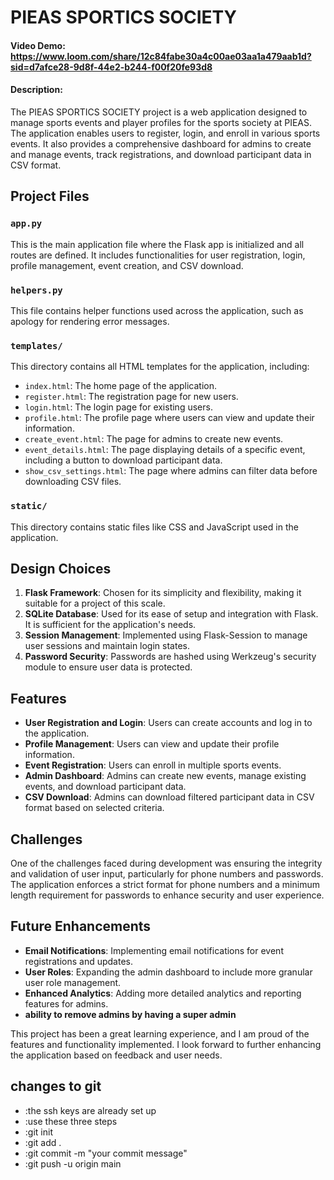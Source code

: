 # PIEAS SPORTICS SOCIETY
#### Video Demo:  <https://www.loom.com/share/12c84fabe30a4c00ae03aa1a479aab1d?sid=d7afce28-9d8f-44e2-b244-f00f20fe93d8>
#### Description:

The PIEAS SPORTICS SOCIETY project is a web application designed to manage sports events and player profiles for the sports society at PIEAS. The application enables users to register, login, and enroll in various sports events. It also provides a comprehensive dashboard for admins to create and manage events, track registrations, and download participant data in CSV format.

## Project Files

### `app.py`
This is the main application file where the Flask app is initialized and all routes are defined. It includes functionalities for user registration, login, profile management, event creation, and CSV download.

### `helpers.py`
This file contains helper functions used across the application, such as apology for rendering error messages.

### `templates/`
This directory contains all HTML templates for the application, including:
- `index.html`: The home page of the application.
- `register.html`: The registration page for new users.
- `login.html`: The login page for existing users.
- `profile.html`: The profile page where users can view and update their information.
- `create_event.html`: The page for admins to create new events.
- `event_details.html`: The page displaying details of a specific event, including a button to download participant data.
- `show_csv_settings.html`: The page where admins can filter data before downloading CSV files.

### `static/`
This directory contains static files like CSS and JavaScript used in the application.

## Design Choices

1. **Flask Framework**: Chosen for its simplicity and flexibility, making it suitable for a project of this scale.
2. **SQLite Database**: Used for its ease of setup and integration with Flask. It is sufficient for the application's needs.
3. **Session Management**: Implemented using Flask-Session to manage user sessions and maintain login states.
4. **Password Security**: Passwords are hashed using Werkzeug's security module to ensure user data is protected.

## Features

- **User Registration and Login**: Users can create accounts and log in to the application.
- **Profile Management**: Users can view and update their profile information.
- **Event Registration**: Users can enroll in multiple sports events.
- **Admin Dashboard**: Admins can create new events, manage existing events, and download participant data.
- **CSV Download**: Admins can download filtered participant data in CSV format based on selected criteria.

## Challenges

One of the challenges faced during development was ensuring the integrity and validation of user input, particularly for phone numbers and passwords. The application enforces a strict format for phone numbers and a minimum length requirement for passwords to enhance security and user experience.

## Future Enhancements

- **Email Notifications**: Implementing email notifications for event registrations and updates.
- **User Roles**: Expanding the admin dashboard to include more granular user role management.
- **Enhanced Analytics**: Adding more detailed analytics and reporting features for admins.
- **ability to remove admins by having a super admin**

This project has been a great learning experience, and I am proud of the features and functionality implemented. I look forward to further enhancing the application based on feedback and user needs.

## changes to git
- :the ssh keys are already set up
- :use these three steps
- :git init
- :git add .
- :git commit -m "your commit message"
- :git push -u origin main